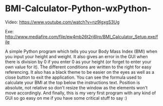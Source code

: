 # BMI-Calculator-Python-wxPython-
Video: https://www.youtube.com/watch?v=nz9IgxgS3Ug

Exe: http://www.mediafire.com/file/ew4mb26t2rj6lro/BMI_Calculator_Setup.exe/file

A simple Python program which tells you your Body Mass Index (BMI) when you input your height and weight. It also gives an error in the GUI when there is division by 0 if you enter 0 as your height (or forget to enter your own value for it). The different conditions are written to the right for easy referencing. It also has a black theme to be easier on the eyes as well as a close button to exit the application. You can see the formula used to calculate your BMI at the top below the instructions text. Position is absolute, not relative so don't resize the window as the elements won't move accordingly. And finally, this is my very first program with any kind of GUI so go easy on me if you have some critical stuff to say :)

